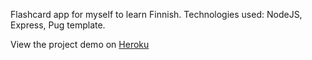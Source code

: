 Flashcard app for myself to learn Finnish.
Technologies used: NodeJS, Express, Pug template.

View the project demo on [Heroku](https://tienpflashcardexpress.herokuapp.com/)
